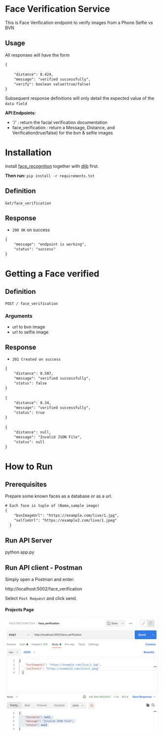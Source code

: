 # Face Verification Service
This is Face Verification endpoint to verify images from a Phone Selfie vs BVN

## Usage
All responses will have the form
```
{
    
    "distance": 0.424,
    "message": "verified successfully",
    "verify": boolean value(true/false)
}
```

Subsequent response definitions will only detail the expected value of the `data field`

**API Endpoints:**

* '/' :   return the facial verification documentation
* face_verification : return a Message, Distance, and Verification(true/false) for the bvn & selfie  images


# Installation
Install [face_recognition](https://github.com/ageitgey/face_recognition) together with [dlib](http://dlib.net/) first.

**Then run:** `pip install -r requirements.txt`


## Definition

`Get/face_verification`
## Response
* `200 OK` on success

```
{
    "message": "endpoint is working",
    "status": "success"
}
```

# Getting a Face verified
## Definition
`POST / face_verification`

### Arguments
* url to bvn image
* url to selfie image

## Response
* `201 Created on success`

```
{
    "distance": 0.507,
    "message": "verified successfully",
    "status": false
}

{
    "distance": 0.34,
    "message": "verified successfully",
    "status": true
}

{
    "distance": null,
    "message": "Invalid JSON File",
    "status": null
}
```

# How to Run
## Prerequisites
Prepare some known faces as a database or as a url.

```
# Each face is tuple of (Name,sample image)    
{
    "bvnImageUrl": "https://example.com/live/1.jpg",
    "selfieUrl": "https://example2.com/live/1.jpeg"
  }
```
## Run API Server
python app.py


## Run API client - Postman
Simply open a Postman  and enter:

http://localhost:5002/face_verification


Select `Post Request` and click send.


#### Projects Page
<p align="center"> 
  <kbd>
    <a href="https://github.com/okoliechykwuka/Face-verification-app/" target="_blank"><img src="test_image.png">
  </a>
  </kbd>
</p>
